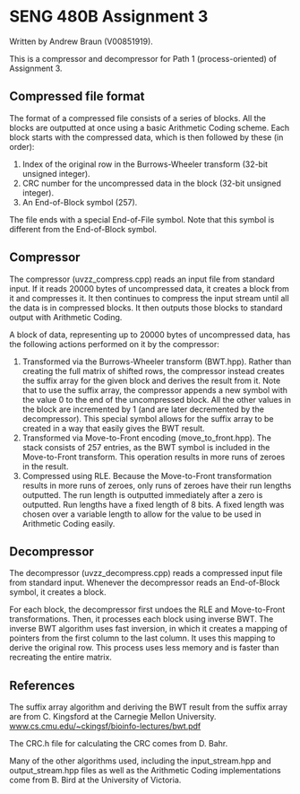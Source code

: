 # SENG 480B Assignment 3

Written by Andrew Braun (V00851919).

This is a compressor and decompressor for Path 1 (process-oriented) of Assignment 3.

## Compressed file format

The format of a compressed file consists of a series of blocks. All the blocks are
outputted at once using a basic Arithmetic Coding scheme. Each block starts with the
compressed data, which is then followed by these (in order):
1. Index of the original row in the Burrows-Wheeler transform (32-bit unsigned integer).
2. CRC number for the uncompressed data in the block (32-bit unsigned integer).
3. An End-of-Block symbol (257).

The file ends with a special End-of-File symbol. Note that this symbol is different from
the End-of-Block symbol.

## Compressor

The compressor (uvzz_compress.cpp) reads an input file from standard input. If it reads
20000 bytes of uncompressed data, it creates a block from it and compresses it. It then
continues to compress the input stream until all the data is in compressed blocks. It
then outputs those blocks to standard output with Arithmetic Coding.

A block of data, representing up to 20000 bytes of uncompressed data, has the following
actions performed on it by the compressor:
1. Transformed via the Burrows-Wheeler transform (BWT.hpp). Rather than creating the
full matrix of shifted rows, the compressor instead creates the suffix array for the
given block and derives the result from it. Note that to use the suffix array, the
compressor appends a new symbol with the value 0 to the end of the uncompressed block.
All the other values in the block are incremented by 1 (and are later decremented by the
decompressor). This special symbol allows for the suffix array to be created in a way
that easily gives the BWT result.
2. Transformed via Move-to-Front encoding (move_to_front.hpp). The stack consists of 257
entries, as the BWT symbol is included in the Move-to-Front transform. This operation
results in more runs of zeroes in the result.
3. Compressed using RLE. Because the Move-to-Front transformation results in more runs
of zeroes, only runs of zeroes have their run lengths outputted. The run length is
outputted immediately after a zero is outputted. Run lengths have a fixed
length of 8 bits. A fixed length was chosen over a variable length to allow for the
value to be used in Arithmetic Coding easily.

## Decompressor

The decompressor (uvzz_decompress.cpp) reads a compressed input file from standard
input. Whenever the decompressor reads an End-of-Block symbol, it creates a block.

For each block, the decompressor first undoes the RLE and Move-to-Front transformations.
Then, it processes each block using inverse BWT. The inverse BWT algorithm uses fast
inversion, in which it creates a mapping of pointers from the first column to the last
column. It uses this mapping to derive the original row. This process uses less memory
and is faster than recreating the entire matrix.

## References

The suffix array algorithm and deriving the BWT result from the suffix array are from
C. Kingsford at the Carnegie Mellon University.
www.cs.cmu.edu/~ckingsf/bioinfo-lectures/bwt.pdf

The CRC.h file for calculating the CRC comes from D. Bahr.

Many of the other algorithms used, including the input_stream.hpp and output_stream.hpp
files as well as the Arithmetic Coding implementations come from B. Bird at the
University of Victoria.

